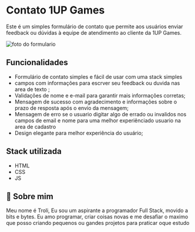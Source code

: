 
# Contato 1UP Games

Este é um simples formulário de contato que permite aos usuários enviar feedback ou dúvidas à equipe de atendimento ao cliente da 1UP Games.

![foto do formulario](https://imgur.com/a/KRAo3NK)


## Funcionalidades

+ Formulário de contato simples e fácil de usar com uma stack simples
+ campos com informações para escrver seu feedback ou duvida nas area de texto ;
+ Validações de nome e e-mail para garantir mais informações corretas;
+ Mensagem de sucesso com agradecimento e informações sobre o prazo de resposta após o envio da mensagem;
+ Mensagem de erro se o usuario digitar algo de errado ou invalidos nos campos de email e nome para uma melhor experiênciado usuario na area de cadastro 
+ Design elegante para melhor experiência do usuário;


## Stack utilizada

+ HTML 
+ CSS 
+ JS


## 🚀 Sobre mim
Meu nome é Troli, Eu sou um aspirante a programador Full Stack, movido a bits e bytes. Eu amo programar, criar coisas novas e me desafiar o maximo que posso criando pequenos ou gandes projetos para praticar oque estudo

